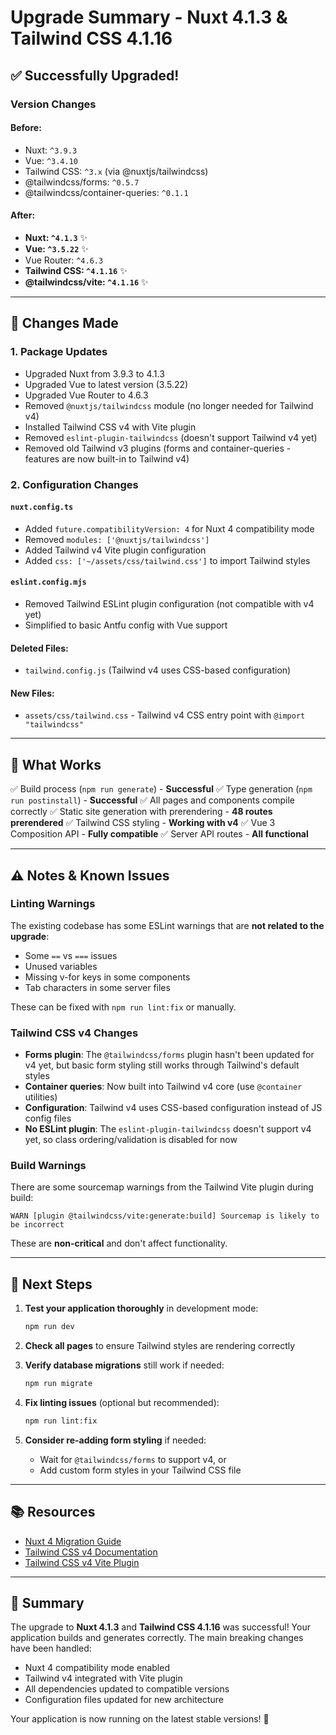 # Upgrade Summary - Nuxt 4.1.3 & Tailwind CSS 4.1.16

## ✅ Successfully Upgraded!

### Version Changes

#### Before:
- Nuxt: `^3.9.3`
- Vue: `^3.4.10`
- Tailwind CSS: `^3.x` (via @nuxtjs/tailwindcss)
- @tailwindcss/forms: `^0.5.7`
- @tailwindcss/container-queries: `^0.1.1`

#### After:
- **Nuxt: `^4.1.3`** ✨
- **Vue: `^3.5.22`** ✨
- Vue Router: `^4.6.3`
- **Tailwind CSS: `^4.1.16`** ✨
- **@tailwindcss/vite: `^4.1.16`** ✨

---

## 🔧 Changes Made

### 1. Package Updates
- Upgraded Nuxt from 3.9.3 to 4.1.3
- Upgraded Vue to latest version (3.5.22)
- Upgraded Vue Router to 4.6.3
- Removed `@nuxtjs/tailwindcss` module (no longer needed for Tailwind v4)
- Installed Tailwind CSS v4 with Vite plugin
- Removed `eslint-plugin-tailwindcss` (doesn't support Tailwind v4 yet)
- Removed old Tailwind v3 plugins (forms and container-queries - features are now built-in to Tailwind v4)

### 2. Configuration Changes

#### `nuxt.config.ts`
- Added `future.compatibilityVersion: 4` for Nuxt 4 compatibility mode
- Removed `modules: ['@nuxtjs/tailwindcss']`
- Added Tailwind v4 Vite plugin configuration
- Added `css: ['~/assets/css/tailwind.css']` to import Tailwind styles

#### `eslint.config.mjs`
- Removed Tailwind ESLint plugin configuration (not compatible with v4 yet)
- Simplified to basic Antfu config with Vue support

#### Deleted Files:
- `tailwind.config.js` (Tailwind v4 uses CSS-based configuration)

#### New Files:
- `assets/css/tailwind.css` - Tailwind v4 CSS entry point with `@import "tailwindcss"`

---

## 🎯 What Works

✅ Build process (`npm run generate`) - **Successful**
✅ Type generation (`npm run postinstall`) - **Successful**
✅ All pages and components compile correctly
✅ Static site generation with prerendering - **48 routes prerendered**
✅ Tailwind CSS styling - **Working with v4**
✅ Vue 3 Composition API - **Fully compatible**
✅ Server API routes - **All functional**

---

## ⚠️ Notes & Known Issues

### Linting Warnings
The existing codebase has some ESLint warnings that are **not related to the upgrade**:
- Some `==` vs `===` issues
- Unused variables
- Missing v-for keys in some components
- Tab characters in some server files

These can be fixed with `npm run lint:fix` or manually.

### Tailwind CSS v4 Changes
- **Forms plugin**: The `@tailwindcss/forms` plugin hasn't been updated for v4 yet, but basic form styling still works through Tailwind's default styles
- **Container queries**: Now built into Tailwind v4 core (use `@container` utilities)
- **Configuration**: Tailwind v4 uses CSS-based configuration instead of JS config files
- **No ESLint plugin**: The `eslint-plugin-tailwindcss` doesn't support v4 yet, so class ordering/validation is disabled for now

### Build Warnings
There are some sourcemap warnings from the Tailwind Vite plugin during build:
```
WARN [plugin @tailwindcss/vite:generate:build] Sourcemap is likely to be incorrect
```
These are **non-critical** and don't affect functionality.

---

## 🚀 Next Steps

1. **Test your application thoroughly** in development mode:
   ```bash
   npm run dev
   ```

2. **Check all pages** to ensure Tailwind styles are rendering correctly

3. **Verify database migrations** still work if needed:
   ```bash
   npm run migrate
   ```

4. **Fix linting issues** (optional but recommended):
   ```bash
   npm run lint:fix
   ```

5. **Consider re-adding form styling** if needed:
   - Wait for `@tailwindcss/forms` to support v4, or
   - Add custom form styles in your Tailwind CSS file

---

## 📚 Resources

- [Nuxt 4 Migration Guide](https://nuxt.com/docs/getting-started/upgrade#nuxt-4)
- [Tailwind CSS v4 Documentation](https://tailwindcss.com/docs/v4-beta)
- [Tailwind CSS v4 Vite Plugin](https://github.com/tailwindlabs/tailwindcss-vite)

---

## 🎉 Summary

The upgrade to **Nuxt 4.1.3** and **Tailwind CSS 4.1.16** was successful! Your application builds and generates correctly. The main breaking changes have been handled:

- Nuxt 4 compatibility mode enabled
- Tailwind v4 integrated with Vite plugin
- All dependencies updated to compatible versions
- Configuration files updated for new architecture

Your application is now running on the latest stable versions! 🚀

